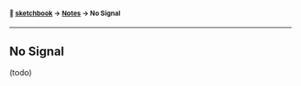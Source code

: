 #### <sup>:notebook: [sketchbook](../README.md) → [Notes](./README.md) → No Signal</sup>
---

## No Signal

(todo)
